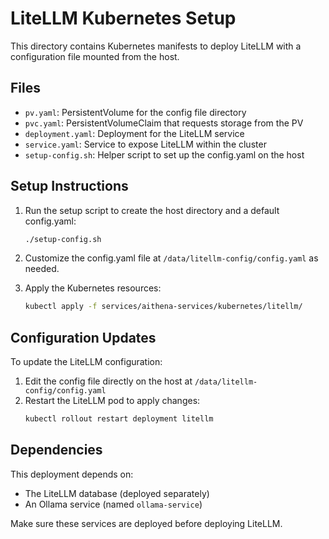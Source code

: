 # LiteLLM Kubernetes Setup

This directory contains Kubernetes manifests to deploy LiteLLM with a configuration file mounted from the host.

## Files
- `pv.yaml`: PersistentVolume for the config file directory
- `pvc.yaml`: PersistentVolumeClaim that requests storage from the PV
- `deployment.yaml`: Deployment for the LiteLLM service
- `service.yaml`: Service to expose LiteLLM within the cluster
- `setup-config.sh`: Helper script to set up the config.yaml on the host

## Setup Instructions

1. Run the setup script to create the host directory and a default config.yaml:
   ```bash
   ./setup-config.sh
   ```

2. Customize the config.yaml file at `/data/litellm-config/config.yaml` as needed.

3. Apply the Kubernetes resources:
   ```bash
   kubectl apply -f services/aithena-services/kubernetes/litellm/
   ```

## Configuration Updates

To update the LiteLLM configuration:
1. Edit the config file directly on the host at `/data/litellm-config/config.yaml`
2. Restart the LiteLLM pod to apply changes:
   ```bash
   kubectl rollout restart deployment litellm
   ```

## Dependencies

This deployment depends on:
- The LiteLLM database (deployed separately)
- An Ollama service (named `ollama-service`)

Make sure these services are deployed before deploying LiteLLM. 